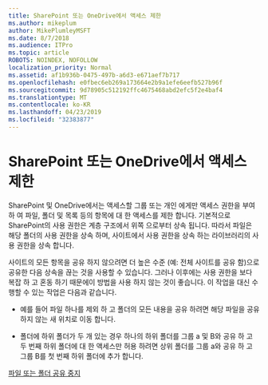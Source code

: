 ```yaml
---
title: SharePoint 또는 OneDrive에서 액세스 제한
ms.author: mikeplum
author: MikePlumleyMSFT
ms.date: 8/7/2018
ms.audience: ITPro
ms.topic: article
ROBOTS: NOINDEX, NOFOLLOW
localization_priority: Normal
ms.assetid: af1b936b-0475-497b-a6d3-e671aef7b717
ms.openlocfilehash: e0fbec6eb269a173664e2b9a1efe6eefb527b96f
ms.sourcegitcommit: 9d78905c512192ffc4675468abd2efc5f2e4baf4
ms.translationtype: MT
ms.contentlocale: ko-KR
ms.lasthandoff: 04/23/2019
ms.locfileid: "32383877"
---
```

# <a name="restrict-access-in-sharepoint-or-onedrive"></a>SharePoint 또는 OneDrive에서 액세스 제한

SharePoint 및 OneDrive에서는 액세스할 그룹 또는 개인 에게만 액세스 권한을 부여 하 여 파일, 폴더 및 목록 등의 항목에 대 한 액세스를 제한 합니다. 기본적으로 SharePoint의 사용 권한은 계층 구조에서 위쪽 으로부터 상속 됩니다. 따라서 파일은 해당 폴더의 사용 권한을 상속 하며, 사이트에서 사용 권한을 상속 하는 라이브러리의 사용 권한을 상속 합니다.
  
사이트의 모든 항목을 공유 하지 않으려면 더 높은 수준 (예: 전체 사이트를 공유 함)으로 공유한 다음 상속을 끊는 것을 사용할 수 있습니다. 그러나 이후에는 사용 권한을 보다 복잡 하 고 혼동 하기 때문에이 방법을 사용 하지 않는 것이 좋습니다. 이 작업을 대신 수행할 수 있는 작업은 다음과 같습니다.
  
- 예를 들어 파일 하나를 제외 하 고 폴더의 모든 내용을 공유 하려면 해당 파일을 공유 하지 않는 새 위치로 이동 합니다.
    
- 폴더에 하위 폴더가 두 개 있는 경우 하나의 하위 폴더를 그룹 a 및 B와 공유 하 고 두 번째 하위 폴더에 대 한 액세스만 허용 하려면 상위 폴더를 그룹 a와 공유 하 고 그룹 B를 첫 번째 하위 폴더에 추가 합니다.
    
[파일 또는 폴더 공유 중지](https://go.microsoft.com/fwlink/?linkid=2008861)
  

